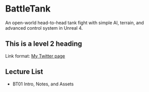 # BattleTank
An open-world head-to-head tank fight with simple AI, terrain, and advanced control system in Unreal 4.

## This is a level 2 heading

Link format: [My Twitter page](http://twitter.com/ltsfahad)

## Lecture List
* BT01 Intro, Notes, and Assets
